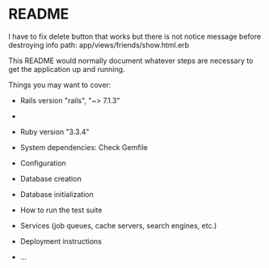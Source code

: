 # README


I have to fix delete button that works but there is not notice message before destroying info 
path: app/views/friends/show.html.erb

This README would normally document whatever steps are necessary to get the
application up and running.

Things you may want to cover:
* Rails version "rails", "~> 7.1.3"
* 
* Ruby version "3.3.4"

* System dependencies: Check Gemfile

* Configuration

* Database creation

* Database initialization

* How to run the test suite

* Services (job queues, cache servers, search engines, etc.)

* Deployment instructions

* ...
